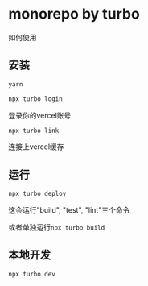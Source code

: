 # monorepo by turbo

如何使用

## 安装

```bash
yarn 
```

```bash
npx turbo login
```

登录你的vercel账号

```bash
npx turbo link
```

连接上vercel缓存

## 运行

```bash
npx turbo deploy
```

这会运行"build", "test", "lint"三个命令

或者单独运行`npx turbo build`

## 本地开发

```bash
npx turbo dev
```
